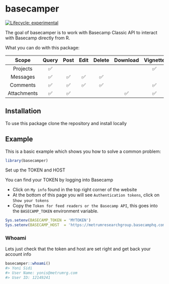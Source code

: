 
<!-- README.md is generated from README.Rmd. Please edit that file -->

# basecamper

<!-- badges: start -->

[![Lifecycle:
experimental](https://img.shields.io/badge/lifecycle-experimental-orange.svg)](https://www.tidyverse.org/lifecycle/#experimental)
<!-- badges: end -->

The goal of basecamper is to work with Basecamp Classic API to interact
with Basecamp directly from R.

What you can do with this package:

|    Scope    | Query | Post | Edit | Delete | Download | Vignette |
| :---------: | :---: | :--: | :--: | :----: | :------: | :------: |
|  Projects   |   ✅   |      |      |        |          |    ✅     |
|  Messages   |   ✅   |  ✅   |  ✅   |   ✅    |          |          |
|  Comments   |   ✅   |  ✅   |  ✅   |   ✅    |          |    ✅     |
| Attachments |   ✅   |  ✅   |      |        |    ✅     |    ✅     |

## Installation

To use this package clone the repository and install locally

## Example

This is a basic example which shows you how to solve a common problem:

``` r
library(basecamper)
```

Set up the TOKEN and HOST

You can find your TOKEN by logging into Basecamp

  - Click on `My info` found in the top right corner of the website
  - At the bottom of this page you will see `Authentication tokens`,
    click on `Show your tokens`
  - Copy the `Token for feed readers or the Basecamp API`, this goes
    into the `BASECAMP_TOKEN` environment variable.

<!-- end list -->

``` r
Sys.setenv(BASECAMP_TOKEN = 'MYTOKEN')
Sys.setenv(BASECAMP_HOST  = 'https://metrumresearchgroup.basecamphq.com')
```

### Whoami

Lets just check that the token and host are set right and get back your
account info

``` r
basecamper::whoami()
#> Yoni Sidi 
#> User Name: yonis@metrumrg.com
#> User ID: 12149241
```
